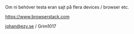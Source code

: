 Om ni behöver testa eran sajt på flera devices / browser etc.

https://www.browserstack.com

johan@ezy.se / Grim1017